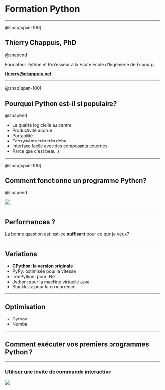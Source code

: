 # Formation Python

---
@snap[span-100]
## Thierry Chappuis, PhD
@snapend

Formateur Python et Professeur à la Haute Ecole d'Ingénierie de Fribourg

**thierry@chappuis.net**

---

@snap[span-100]
## Pourquoi Python est-il si populaire?
@snapend

- La qualité logicielle au centre
- Productivité accrue
- Portabilité
- Ecosystème très très riche
- Interface facile avec des composants externes
- Parce que c'est beau :)


---
@snap[span-100]
## Comment fonctionne un programme Python?
@snapend

![](https://gyazo.com/fad46ca33fe80b68f9e67a4231b8ba64.png)

---

## Performances ?

La bonne question est: est-ce **suffisant** pour ce que je veux?

---

## Variations

- **CPython: la version originale**
- PyPy: optimisée pour la vitesse
- IronPython: pour .Net
- Jython: pour la machine virtuelle Java
- Stackless: pour la concurrence

---

## Optimisation

- Cython
- Numba

---

## Comment exécuter vos premiers programmes Python ?

---

### Utiliser une invite de commande interactive

![](https://gyazo.com/7b11a332b107f67bdce747a0a29919f9.png)
